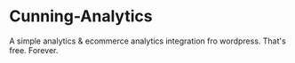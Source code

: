 # Cunning-Analytics
A simple analytics &amp; ecommerce analytics integration fro wordpress. That's free. Forever.
